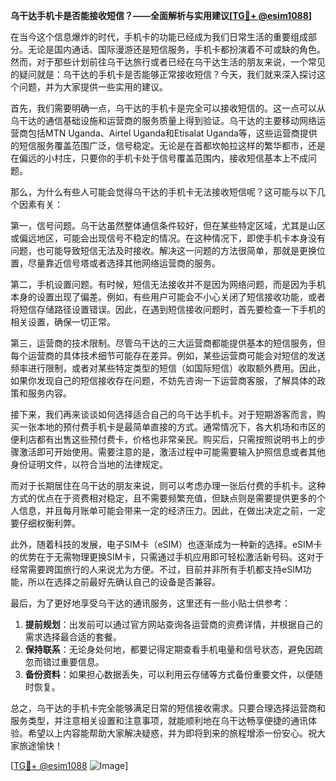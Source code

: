**乌干达手机卡是否能接收短信？——全面解析与实用建议[[TG💪+ @esim1088](https://t.me/s/esim1088)]**

在当今这个信息爆炸的时代，手机卡的功能已经成为我们日常生活的重要组成部分。无论是国内通话、国际漫游还是短信服务，手机卡都扮演着不可或缺的角色。然而，对于那些计划前往乌干达旅行或者已经在乌干达生活的朋友来说，一个常见的疑问就是：乌干达的手机卡是否能够正常接收短信？今天，我们就来深入探讨这个问题，并为大家提供一些实用的建议。

首先，我们需要明确一点，乌干达的手机卡是完全可以接收短信的。这一点可以从乌干达的通信基础设施和运营商的服务质量上得到验证。乌干达的主要移动网络运营商包括MTN Uganda、Airtel Uganda和Etisalat Uganda等，这些运营商提供的短信服务覆盖范围广泛，信号稳定。无论是在首都坎帕拉这样的繁华都市，还是在偏远的小村庄，只要你的手机卡处于信号覆盖范围内，接收短信基本上不成问题。

那么，为什么有些人可能会觉得乌干达的手机卡无法接收短信呢？这可能与以下几个因素有关：

第一，信号问题。乌干达虽然整体通信条件较好，但在某些特定区域，尤其是山区或偏远地区，可能会出现信号不稳定的情况。在这种情况下，即使手机卡本身没有问题，也可能导致短信无法及时接收。解决这一问题的方法很简单，那就是更换位置，尽量靠近信号塔或者选择其他网络运营商的服务。

第二，手机设置问题。有时候，短信无法接收并不是因为网络问题，而是因为手机本身的设置出现了偏差。例如，有些用户可能会不小心关闭了短信接收功能，或者将短信存储路径设置错误。因此，在遇到短信接收问题时，首先要检查一下手机的相关设置，确保一切正常。

第三，运营商的技术限制。尽管乌干达的三大运营商都能提供基本的短信服务，但每个运营商的具体技术细节可能存在差异。例如，某些运营商可能会对短信的发送频率进行限制，或者对某些特定类型的短信（如国际短信）收取额外费用。因此，如果你发现自己的短信接收存在问题，不妨先咨询一下运营商客服，了解具体的政策和服务内容。

接下来，我们再来谈谈如何选择适合自己的乌干达手机卡。对于短期游客而言，购买一张本地的预付费手机卡是最简单直接的方式。通常情况下，各大机场和市区的便利店都有出售这些预付费卡，价格也非常亲民。购买后，只需按照说明书上的步骤激活即可开始使用。需要注意的是，激活过程中可能需要输入护照信息或者其他身份证明文件，以符合当地的法律规定。

而对于长期居住在乌干达的朋友来说，则可以考虑办理一张后付费的手机卡。这种方式的优点在于资费相对稳定，且不需要频繁充值，但缺点则是需要提供更多的个人信息，并且每月账单可能会带来一定的经济压力。因此，在做出决定之前，一定要仔细权衡利弊。

此外，随着科技的发展，电子SIM卡（eSIM）也逐渐成为一种新的选择。eSIM卡的优势在于无需物理更换SIM卡，只需通过手机应用即可轻松激活新号码。这对于经常需要跨国旅行的人来说尤为方便。不过，目前并非所有手机都支持eSIM功能，所以在选择之前最好先确认自己的设备是否兼容。

最后，为了更好地享受乌干达的通讯服务，这里还有一些小贴士供参考：

1. **提前规划**：出发前可以通过官方网站查询各运营商的资费详情，并根据自己的需求选择最合适的套餐。
2. **保持联系**：无论身处何地，都要记得定期查看手机电量和信号状态，避免因疏忽而错过重要信息。
3. **备份资料**：如果担心数据丢失，可以利用云存储等方式备份重要文件，以便随时恢复。

总之，乌干达的手机卡完全能够满足日常的短信接收需求。只要合理选择运营商和服务类型，并注意相关设置和注意事项，就能顺利地在乌干达畅享便捷的通讯体验。希望以上内容能帮助大家解决疑惑，并为即将到来的旅程增添一份安心。祝大家旅途愉快！

[[TG💪+ @esim1088](https://t.me/s/esim1088) ![Image](https://i.postimg.cc/4NQfJmqS/Snipaste-2025-05-13-00-14-12.png)]